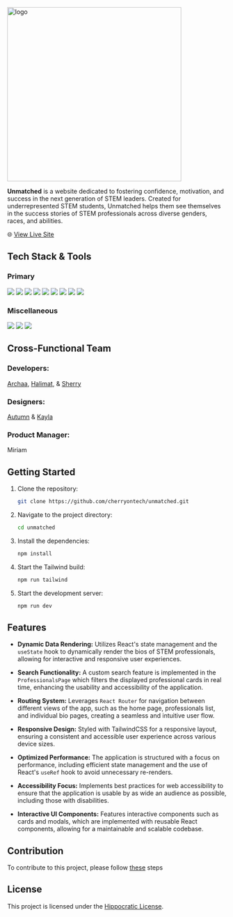 <img src="https://github.com/cherryontech/unmatched/assets/115492619/9474f035-548b-4bef-8519-c0c461afc33f" alt="logo" width="400px" />

**Unmatched** is a website dedicated to fostering confidence, motivation, and success in the next generation of STEM leaders. Created for underrepresented STEM students, Unmatched helps them see themselves in the success stories of STEM professionals across diverse genders, races, and abilities.

🌐 [View Live Site](https://unmatched.netlify.app/)

## Tech Stack & Tools

### Primary
<div>
  <img src="https://img.shields.io/badge/React-20232A?style=for-the-badge&logo=react&logoColor=61DAFB" />
  <img src='https://img.shields.io/badge/javascript-%23323330.svg?style=for-the-badge&logo=javascript&logoColor=%23F7DF1E' />
  <img src="https://img.shields.io/static/v1?style=for-the-badge&message=React+Router&color=CA4245&logo=React+Router&logoColor=FFFFFF&label=">
  <img src='https://img.shields.io/badge/html5-%23E34F26.svg?style=for-the-badge&logo=html5&logoColor=white' />
  <img src='https://img.shields.io/badge/css3-%231572B6.svg?style=for-the-badge&logo=css3&logoColor=white' />
  <img src='https://img.shields.io/badge/tailwindcss-%2338B2AC.svg?style=for-the-badge&logo=tailwind-css&logoColor=white' />
  <img src='https://img.shields.io/badge/daisyui-5A0EF8?style=for-the-badge&logo=daisyui&logoColor=white' />
  <img src='https://img.shields.io/badge/vite-%23646CFF.svg?style=for-the-badge&logo=vite&logoColor=white' />
  <img src='https://img.shields.io/badge/netlify-%23000000.svg?style=for-the-badge&logo=netlify&logoColor=#00C7B7' />
</div>
  
### Miscellaneous
<div>
  <img src="https://img.shields.io/badge/eslint-3A33D1?style=for-the-badge&logo=eslint&logoColor=white" />
  <img src="https://img.shields.io/badge/Jira-0052CC?style=for-the-badge&logo=Jira&logoColor=white" />
  <img src="https://img.shields.io/badge/Figma-F24E1E?style=for-the-badge&logo=figma&logoColor=white" />
</div>

## Cross-Functional Team

### Developers:

[Archaa](https://github.com/avinashi10), [Halimat](https://github.com/havana82), & [Sherry](https://github.com/shyusu4)

### Designers:

[Autumn](https://github.com/bluegreen16) & [Kayla](https://github.com/kaylashovlowsky)

### Product Manager:

Miriam

## Getting Started

1. Clone the repository:
   ```bash
   git clone https://github.com/cherryontech/unmatched.git
2. Navigate to the project directory:
   ```bash
   cd unmatched
3. Install the dependencies:
   ``` bash
   npm install
4. Start the Tailwind build:
   ``` bash
   npm run tailwind
5. Start the development server:
   ``` bash
   npm run dev

## Features

- **Dynamic Data Rendering:** Utilizes React's state management and the `useState` hook to dynamically render the bios of STEM professionals, allowing for interactive and responsive user experiences.

- **Search Functionality:** A custom search feature is implemented in the `ProfessionalsPage` which filters the displayed professional cards in real time, enhancing the usability and accessibility of the application.

- **Routing System:** Leverages `React Router` for navigation between different views of the app, such as the home page, professionals list, and individual bio pages, creating a seamless and intuitive user flow.

- **Responsive Design:** Styled with TailwindCSS for a responsive layout, ensuring a consistent and accessible user experience across various device sizes.

- **Optimized Performance:** The application is structured with a focus on performance, including efficient state management and the use of React's `useRef` hook to avoid unnecessary re-renders.

- **Accessibility Focus:** Implements best practices for web accessibility to ensure that the application is usable by as wide an audience as possible, including those with disabilities.

- **Interactive UI Components:** Features interactive components such as cards and modals, which are implemented with reusable React components, allowing for a maintainable and scalable codebase.

## Contribution
To contribute to this project, please follow [these](https://github.com/cherryontech/unmatched/blob/main/docs/CONTRIBUTING.md) steps

## License
This project is licensed under the [Hippocratic License](https://github.com/cherryontech/unmatched/blob/main/docs/LICENSE).
